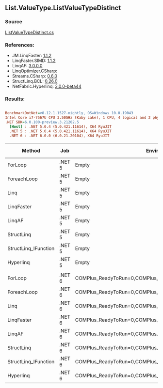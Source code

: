 ﻿## List.ValueType.ListValueTypeDistinct

### Source
[ListValueTypeDistinct.cs](../LinqBenchmarks/List/ValueType/ListValueTypeDistinct.cs)

### References:
- JM.LinqFaster: [1.1.2](https://www.nuget.org/packages/JM.LinqFaster/1.1.2)
- LinqFaster.SIMD: [1.1.2](https://www.nuget.org/packages/LinqFaster.SIMD/1.0.3)
- LinqAF: [3.0.0.0](https://www.nuget.org/packages/LinqAF/3.0.0.0)
- LinqOptimizer.CSharp: [](https://www.nuget.org/packages/LinqOptimizer.CSharp/)
- Streams.CSharp: [0.6.0](https://www.nuget.org/packages/Streams.CSharp/0.6.0)
- StructLinq.BCL: [0.26.0](https://www.nuget.org/packages/StructLinq/0.26.0)
- NetFabric.Hyperlinq: [3.0.0-beta44](https://www.nuget.org/packages/NetFabric.Hyperlinq/3.0.0-beta44)

### Results:
``` ini

BenchmarkDotNet=v0.12.1.1527-nightly, OS=Windows 10.0.19043
Intel Core i7-7567U CPU 3.50GHz (Kaby Lake), 1 CPU, 4 logical and 2 physical cores
.NET SDK=6.0.100-preview.3.21202.5
  [Host] : .NET 5.0.4 (5.0.421.11614), X64 RyuJIT
  .NET 5 : .NET 5.0.4 (5.0.421.11614), X64 RyuJIT
  .NET 6 : .NET 6.0.0 (6.0.21.20104), X64 RyuJIT


```
|               Method |    Job |                                                   EnvironmentVariables |  Runtime | Duplicates | Count |      Mean |     Error |    StdDev |    Median | Ratio | RatioSD |   Gen 0 | Gen 1 | Gen 2 | Allocated |
|--------------------- |------- |----------------------------------------------------------------------- |--------- |----------- |------ |----------:|----------:|----------:|----------:|------:|--------:|--------:|------:|------:|----------:|
|              ForLoop | .NET 5 |                                                                  Empty | .NET 5.0 |          4 |   100 | 14.102 μs | 0.1019 μs | 0.1132 μs | 14.079 μs |  1.00 |    0.00 | 12.8174 |     - |     - |  26,984 B |
|          ForeachLoop | .NET 5 |                                                                  Empty | .NET 5.0 |          4 |   100 | 15.370 μs | 0.3046 μs | 0.6812 μs | 14.918 μs |  1.10 |    0.06 | 12.8174 |     - |     - |  26,984 B |
|                 Linq | .NET 5 |                                                                  Empty | .NET 5.0 |          4 |   100 | 17.952 μs | 0.0977 μs | 0.0763 μs | 17.917 μs |  1.27 |    0.01 |  9.0332 |     - |     - |  18,992 B |
|           LinqFaster | .NET 5 |                                                                  Empty | .NET 5.0 |          4 |   100 |  2.866 μs | 0.0071 μs | 0.0063 μs |  2.866 μs |  0.20 |    0.00 |  0.0114 |     - |     - |      24 B |
|               LinqAF | .NET 5 |                                                                  Empty | .NET 5.0 |          4 |   100 | 61.605 μs | 0.2325 μs | 0.2061 μs | 61.590 μs |  4.36 |    0.04 | 20.3247 |     - |     - |  42,536 B |
|           StructLinq | .NET 5 |                                                                  Empty | .NET 5.0 |          4 |   100 | 14.844 μs | 0.1457 μs | 0.1292 μs | 14.906 μs |  1.05 |    0.01 |  0.0305 |     - |     - |      64 B |
| StructLinq_IFunction | .NET 5 |                                                                  Empty | .NET 5.0 |          4 |   100 |  4.881 μs | 0.0947 μs | 0.0930 μs |  4.870 μs |  0.35 |    0.01 |       - |     - |     - |         - |
|            Hyperlinq | .NET 5 |                                                                  Empty | .NET 5.0 |          4 |   100 | 13.294 μs | 0.0412 μs | 0.0344 μs | 13.286 μs |  0.94 |    0.01 |       - |     - |     - |         - |
|                      |        |                                                                        |          |            |       |           |           |           |           |       |         |         |       |       |           |
|              ForLoop | .NET 6 | COMPlus_ReadyToRun=0,COMPlus_TC_QuickJitForLoops=1,COMPlus_TieredPGO=1 | .NET 6.0 |          4 |   100 | 15.379 μs | 0.0691 μs | 0.0647 μs | 15.386 μs |  1.00 |    0.00 | 12.8174 |     - |     - |  26,976 B |
|          ForeachLoop | .NET 6 | COMPlus_ReadyToRun=0,COMPlus_TC_QuickJitForLoops=1,COMPlus_TieredPGO=1 | .NET 6.0 |          4 |   100 | 14.713 μs | 0.0896 μs | 0.0699 μs | 14.733 μs |  0.96 |    0.01 | 12.8174 |     - |     - |  26,976 B |
|                 Linq | .NET 6 | COMPlus_ReadyToRun=0,COMPlus_TC_QuickJitForLoops=1,COMPlus_TieredPGO=1 | .NET 6.0 |          4 |   100 | 16.564 μs | 0.0458 μs | 0.0406 μs | 16.561 μs |  1.08 |    0.00 | 12.8174 |     - |     - |  26,912 B |
|           LinqFaster | .NET 6 | COMPlus_ReadyToRun=0,COMPlus_TC_QuickJitForLoops=1,COMPlus_TieredPGO=1 | .NET 6.0 |          4 |   100 |  3.257 μs | 0.0069 μs | 0.0058 μs |  3.255 μs |  0.21 |    0.00 |  0.0114 |     - |     - |      24 B |
|               LinqAF | .NET 6 | COMPlus_ReadyToRun=0,COMPlus_TC_QuickJitForLoops=1,COMPlus_TieredPGO=1 | .NET 6.0 |          4 |   100 | 51.142 μs | 0.2809 μs | 0.2490 μs | 51.147 μs |  3.33 |    0.02 | 20.5688 |     - |     - |  43,072 B |
|           StructLinq | .NET 6 | COMPlus_ReadyToRun=0,COMPlus_TC_QuickJitForLoops=1,COMPlus_TieredPGO=1 | .NET 6.0 |          4 |   100 | 14.911 μs | 0.0329 μs | 0.0292 μs | 14.910 μs |  0.97 |    0.00 |  0.0305 |     - |     - |      64 B |
| StructLinq_IFunction | .NET 6 | COMPlus_ReadyToRun=0,COMPlus_TC_QuickJitForLoops=1,COMPlus_TieredPGO=1 | .NET 6.0 |          4 |   100 |  4.937 μs | 0.0100 μs | 0.0088 μs |  4.934 μs |  0.32 |    0.00 |       - |     - |     - |         - |
|            Hyperlinq | .NET 6 | COMPlus_ReadyToRun=0,COMPlus_TC_QuickJitForLoops=1,COMPlus_TieredPGO=1 | .NET 6.0 |          4 |   100 | 19.614 μs | 0.2172 μs | 0.1926 μs | 19.685 μs |  1.28 |    0.01 |       - |     - |     - |         - |

